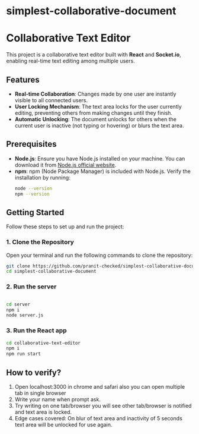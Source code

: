 # simplest-collaborative-document


# Collaborative Text Editor

This project is a collaborative text editor built with **React** and **Socket.io**, enabling real-time text editing among multiple users. 

## Features

- **Real-time Collaboration**: Changes made by one user are instantly visible to all connected users.
- **User Locking Mechanism**: The text area locks for the user currently editing, preventing others from making changes until they finish.
- **Automatic Unlocking**: The document unlocks for others when the current user is inactive (not typing or hovering) or blurs the text area.

## Prerequisites

- **Node.js**: Ensure you have Node.js installed on your machine. You can download it from [Node.js official website](https://nodejs.org/).
- **npm**: npm (Node Package Manager) is included with Node.js. Verify the installation by running:
  ```bash
  node --version
  npm --version
  ```
## Getting Started

Follow these steps to set up and run the project:

### 1. Clone the Repository

Open your terminal and run the following commands to clone the repository:

  ```bash
  git clone https://github.com/pranit-checked/simplest-collaborative-document.git>
  cd simplest-collaborative-document
  ```
### 2. Run the server
  ```bash

 cd server
 npm i
 node server.js
  ```
### 3. Run the React app
  ```bash
 cd collaborative-text-editor
 npm i
 npm run start
  ```


## How to verify?
1. Open localhost:3000 in chrome and safari also you can open multiple tab in single browser
2. Write your name when prompt ask.
3. Try writing on one tab/browser you will see other tab/browser is notified and text area is locked.
4. Edge cases covered: On blur of text area and inactivity of 5 seconds text area will be unlocked for use again.










  






